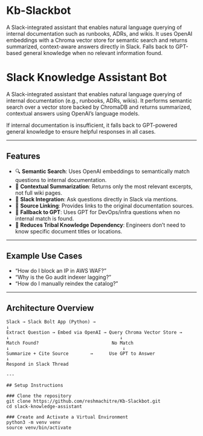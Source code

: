 # Kb-Slackbot
A Slack-integrated assistant that enables natural language querying of internal documentation such as runbooks, ADRs, and wikis. It uses OpenAI embeddings with a Chroma vector store for semantic search and returns summarized, context-aware answers directly in Slack. Falls back to GPT-based general knowledge when no relevant information found.

# Slack Knowledge Assistant Bot

A Slack-integrated assistant that enables natural language querying of internal documentation (e.g., runbooks, ADRs, wikis). It performs semantic search over a vector store backed by ChromaDB and returns summarized, contextual answers using OpenAI’s language models.

If internal documentation is insufficient, it falls back to GPT-powered general knowledge to ensure helpful responses in all cases.

---

## Features

- 🔍 **Semantic Search**: Uses OpenAI embeddings to semantically match questions to internal documentation.
- 🧠 **Contextual Summarization**: Returns only the most relevant excerpts, not full wiki pages.
- 💬 **Slack Integration**: Ask questions directly in Slack via mentions.
- 📄 **Source Linking**: Provides links to the original documentation sources.
- 🧩 **Fallback to GPT**: Uses GPT for DevOps/infra questions when no internal match is found.
- 🚫 **Reduces Tribal Knowledge Dependency**: Engineers don’t need to know specific document titles or locations.

---

## Example Use Cases

- “How do I block an IP in AWS WAF?”
- “Why is the Go audit indexer lagging?”
- “How do I manually reindex the catalog?”

---

## Architecture Overview

```plaintext
Slack → Slack Bolt App (Python) → 
↓
Extract Question → Embed via OpenAI → Query Chroma Vector Store → 
↓                                         ↓
Match Found?                           No Match
↓                                          ↓
Summarize + Cite Source        →      Use GPT to Answer
↓
Respond in Slack Thread

---

## Setup Instructions

### Clone the repository
git clone https://github.com/reshmachitre/Kb-Slackbot.git
cd slack-knowledge-assistant

### Create and Activate a Virtual Environment
python3 -m venv venv
source venv/bin/activate



